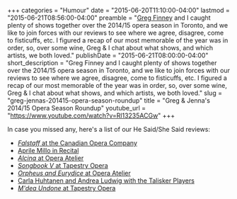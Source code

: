 +++
categories = "Humour"
date = "2015-06-20T11:10:00-04:00"
lastmod = "2015-06-21T08:56:00-04:00"
preamble = "[Greg Finney](/scene/people/gregory-finney/) and I caught plenty of shows together over the 2014/15 opera season in Toronto, and we like to join forces with our reviews to see where we agree, disagree, come to fisticuffs, etc. I figured a recap of our most memorable of the year was in order, so, over some wine, Greg & I chat about what shows, and which artists, we both loved."
publishDate = "2015-06-21T08:00:00-04:00"
short_description = "Greg Finney and I caught plenty of shows together over the 2014/15 opera season in Toronto, and we like to join forces with our reviews to see where we agree, disagree, come to fisticuffs, etc. I figured a recap of our most memorable of the year was in order, so, over some wine, Greg &amp; I chat about what shows, and which artists, we both loved."
slug = "greg-jennas-201415-opera-season-roundup"
title = "Greg &amp; Jenna&#039;s 2014/15 Opera Season Roundup"
youtube_url = "https://www.youtube.com/watch?v=Rl13235ACGw"
+++

In case you missed any, here's a list of our He Said/She Said reviews:

- [*Falstaff* at the Canadian Opera Company](/falstaff-he-saidshe-said/)
- [Aprile Millo in Recital](/he-saidshe-said-aprile-millo-at-trinity-st-pauls/)
- [*Alcina* at Opera Atelier](/he-saidshe-said-alcina-at-opera-atelier/)
- [*Songbook V* at Tapestry Opera](/he-saidshe-said-songbook-v/)
- [*Orpheus and Eurydice* at Opera Atelier](/orpheus-eurydice-opera-atelier/)
- [Carla Huhtanen and Andrea Ludwig with the Talisker Players](/he-saidshe-said-talisker-players-with-carla-huhtanen-andrea-ludwig/)
- [*M'dea Undone* at Tapestry Opera](/orpheus-eurydice-opera-atelier/)

